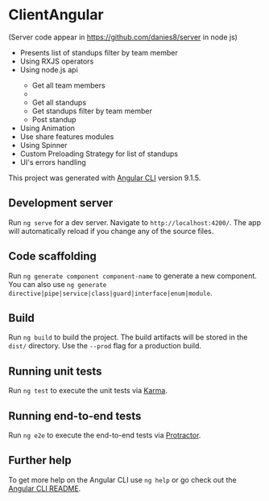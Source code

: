 # ClientAngular
(Server code appear in https://github.com/danies8/server in node js)
<ul>
            <li >Presents list of standups filter by team member</li>
            <li  >Using RXJS operators</li>
            <li >Using node.js api</li>
            <ul>
                <li >Get all team members</li>
                <li Get all projects</li>
                <li >Get all standups</li>
                <li >Get standups filter by team member</li>
                <li >Post standup</li>
            </ul>
             <li >Using Animation</li>
            <li >Use share features modules</li>
            <li >Using Spinner</li>
            <li >Custom Preloading Strategy for list of standups</li>
            <li>UI's errors handling</li>
          </ul>








This project was generated with [Angular CLI](https://github.com/angular/angular-cli) version 9.1.5.

## Development server

Run `ng serve` for a dev server. Navigate to `http://localhost:4200/`. The app will automatically reload if you change any of the source files.

## Code scaffolding

Run `ng generate component component-name` to generate a new component. You can also use `ng generate directive|pipe|service|class|guard|interface|enum|module`.

## Build

Run `ng build` to build the project. The build artifacts will be stored in the `dist/` directory. Use the `--prod` flag for a production build.

## Running unit tests

Run `ng test` to execute the unit tests via [Karma](https://karma-runner.github.io).

## Running end-to-end tests

Run `ng e2e` to execute the end-to-end tests via [Protractor](http://www.protractortest.org/).

## Further help

To get more help on the Angular CLI use `ng help` or go check out the [Angular CLI README](https://github.com/angular/angular-cli/blob/master/README.md).




